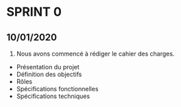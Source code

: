 # SPRINT 0

## 10/01/2020

1. Nous avons commencé à rédiger le cahier des charges.
- Présentation du projet
- Définition des objectifs
- Rôles
- Spécifications fonctionnelles
- Spécifications techniques
 
